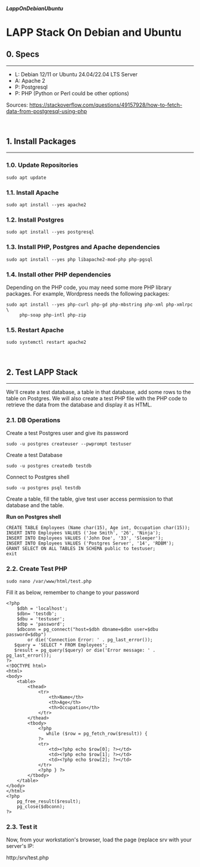 ##### LappOnDebianUbuntu 
# LAPP Stack On Debian and Ubuntu 

## 0. Specs
---
- L: Debian 12/11 or Ubuntu 24.04/22.04 LTS Server
- A: Apache 2 
- P: Postgresql
- P: PHP (Python or Perl could be other options)

Sources:
<https://stackoverflow.com/questions/49157928/how-to-fetch-data-from-postgresql-using-php>

<br>

## 1. Install Packages
---
### 1.0. Update Repositories
```
sudo apt update
```

### 1.1. Install Apache
```
sudo apt install --yes apache2
```

### 1.2. Install Postgres
```
sudo apt install --yes postgresql
```

### 1.3. Install PHP, Postgres and Apache dependencies
```
sudo apt install --yes php libapache2-mod-php php-pgsql
```

### 1.4. Install other PHP dependencies 
Depending on the PHP code, you may need some more PHP library packages.  For example, Wordpress needs the following packages:

```
sudo apt install --yes php-curl php-gd php-mbstring php-xml php-xmlrpc \
     php-soap php-intl php-zip
```

### 1.5. Restart Apache
```
sudo systemctl restart apache2
```

<br>

## 2. Test LAPP Stack
---
We'll create a test database, a table in that database, add some rows to the table on Postgres. We will also create a test PHP file with the PHP code to retrieve the data from the database and display it as HTML. 

### 2.1. DB Operations
Create a test Postgres user and give its password 

```
sudo -u postgres createuser --pwprompt testuser
```

Create a test Database

```
sudo -u postgres createdb testdb
```

Connect to Postgres shell

```
sudo -u postgres psql testdb
```

Create a table, fill the table, give test user access permission to that database and the table.

**Run on Postgres shell**

```
CREATE TABLE Employees (Name char(15), Age int, Occupation char(15));
INSERT INTO Employees VALUES ('Joe Smith', '26', 'Ninja');
INSERT INTO Employees VALUES ('John Doe', '33', 'Sleeper');
INSERT INTO Employees VALUES ('Postgres Server', '14', 'RDBM');
GRANT SELECT ON ALL TABLES IN SCHEMA public to testuser;
exit
```
 
### 2.2. Create Test PHP
```
sudo nano /var/www/html/test.php
```

Fill it as below, remember to change to your password

```
<?php
    $dbh = 'localhost';
    $dbn= 'testdb';
    $dbu = 'testuser';
    $dbp = 'password';
    $dbconn = pg_connect("host=$dbh dbname=$dbn user=$dbu password=$dbp")
        or die('Connection Error: ' . pg_last_error());
   $query = 'SELECT * FROM Employees';
   $result = pg_query($query) or die('Error message: ' . pg_last_error());
?>
<!DOCTYPE html>
<html>
<body>
    <table>
        <thead>
            <tr>
                <th>Name</th>
                <th>Age</th>
                <th>Occupation</th>
            </tr>
        </thead>
        <tbody>
            <?php
               while ($row = pg_fetch_row($result)) {
            ?>
            <tr>
                <td><?php echo $row[0]; ?></td>
                <td><?php echo $row[1]; ?></td>
                <td><?php echo $row[2]; ?></td>
            </tr>
            <?php } ?>
        </tbody>
    </table>
</body>
</html>
<?php
    pg_free_result($result);
    pg_close($dbconn);
?>
```

### 2.3. Test it
Now, from your workstation's browser, load the page (replace srv with  your server's IP: 

http:/srv/test.php